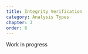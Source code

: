 ```yaml
---
title: Integrity Verification
category: Analysis Types
chapter: 3
order: 6
---
```


Work in progress
